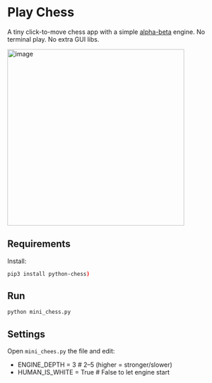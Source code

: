 # Play Chess

A tiny click-to-move chess app with a simple [alpha-beta](https://en.wikipedia.org/wiki/Alpha%E2%80%93beta_pruning) engine.
No terminal play. No extra GUI libs.

<img width="400" height="400" alt="image" src="https://github.com/user-attachments/assets/0cd102c7-78dc-4057-86f6-6f6b69c8c2cb" />


## Requirements

Install:
```bash
pip3 install python-chess)
```

## Run
```bash
python mini_chess.py
```

## Settings

Open ```mini_chees.py``` the file and edit:

- ENGINE_DEPTH = 3       # 2–5 (higher = stronger/slower)
- HUMAN_IS_WHITE = True  # False to let engine start



